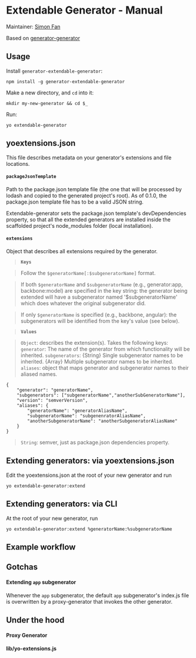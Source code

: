 # Extendable Generator - Manual

Maintainer: [Simon Fan](https://github.com/simonfan)

Based on [generator-generator](https://github.com/yeoman/generator-generator)


## Usage

Install `generator-extendable-generator`:

    npm install -g generator-extendable-generator

Make a new directory, and `cd` into it:

    mkdir my-new-generator && cd $_

Run:

    yo extendable-generator
    

## yoextensions.json

This file describes metadata on your generator's extensions and file locations.

#### `packageJsonTemplate`
Path to the package.json template file (the one that will be processed by lodash and copied to the generated project's root).
As of 0.1.0, the package.json template file has to be a valid JSON string.

Extendable-generator sets the package.json template's devDependencies property, so that all the extended generators are installed inside the scaffolded project's node_modules folder (local installation).

#### `extensions`
Object that describes all extensions required by the generator.

> **`Keys`** 

> Follow the `$generatorName[:$subgeneratorName]` format.

> If both `$generatorName` and `$subgeneratorName` (e.g., generator:app, backbone:model) are specified in the key string: the generator being extended will have a subgenerator named '$subgeneratorName' which does whatever the original subgenerator did.

> If only `$generatorName` is specified (e.g., backbone, angular): the subgenerators will be identified from the key's value (see below). 

> **`Values`**

> `Object`: describes the extension(s). Takes the following keys:
> `generator`: The name of the generator from which functionality will be inherited.
> `subgenerators`: 
>     {String} Single subgenerator names to be inherited.
>     {Array} Multiple subgenerator names to be inherited.
> `aliases`: object that maps generator and subgenerator names to their aliased names.
>
    {
        "generator": "generatorName",
        "subgenerators": ["subgeneratorName","anotherSubGeneratorName"],
        "version": "semverVersion",
        "aliases": {
            "generatorName": "generatorAliasName",
            "subgeneratorName": "subgenenratorAliasName",
            "anotherSubgeneratorName": "anotherSubgeneratorAliasName"
        }
    }
    
> `String`: semver, just as package.json dependencies property.



## Extending generators: via yoextensions.json

Edit the yoextensions.json at the root of your new generator and run

    yo extendable-generator:extend



## Extending generators: via CLI

At the root of your new generator, run

    yo extendable-generator:extend %generatorName:%subgeneratorName

## Example workflow



## Gotchas

#### Extending `app` subgenerator

Whenever the `app` subgenerator, the default `app` subgenerator's index.js file is overwritten by a proxy-generator that invokes the other generator.



## Under the hood

#### Proxy Generator


#### lib/yo-extensions.js

